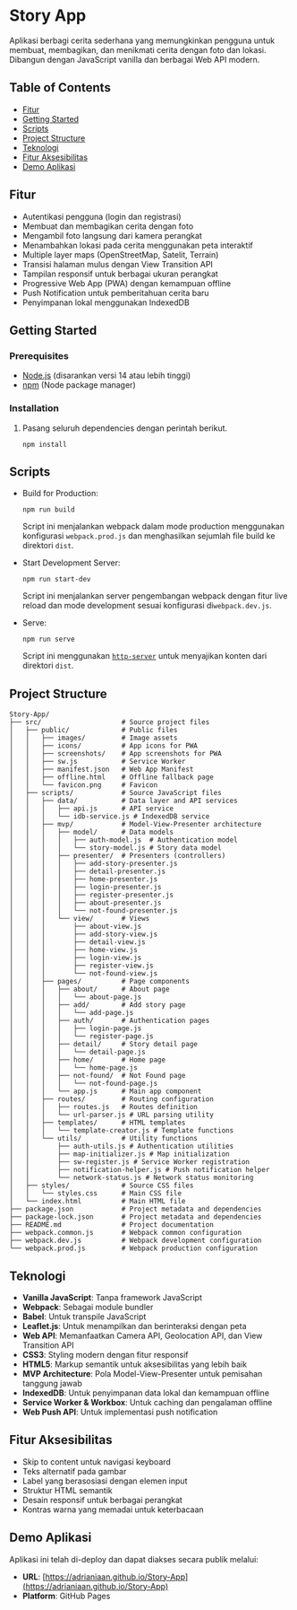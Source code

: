 # Story App

Aplikasi berbagi cerita sederhana yang memungkinkan pengguna untuk membuat, membagikan, dan menikmati cerita dengan foto dan lokasi. Dibangun dengan JavaScript vanilla dan berbagai Web API modern.

## Table of Contents

- [Fitur](#fitur)
- [Getting Started](#getting-started)
- [Scripts](#scripts)
- [Project Structure](#project-structure)
- [Teknologi](#teknologi)
- [Fitur Aksesibilitas](#fitur-aksesibilitas)
- [Demo Aplikasi](#demo-aplikasi)

## Fitur

- Autentikasi pengguna (login dan registrasi)
- Membuat dan membagikan cerita dengan foto
- Mengambil foto langsung dari kamera perangkat
- Menambahkan lokasi pada cerita menggunakan peta interaktif
- Multiple layer maps (OpenStreetMap, Satelit, Terrain)
- Transisi halaman mulus dengan View Transition API
- Tampilan responsif untuk berbagai ukuran perangkat
- Progressive Web App (PWA) dengan kemampuan offline
- Push Notification untuk pemberitahuan cerita baru
- Penyimpanan lokal menggunakan IndexedDB

## Getting Started

### Prerequisites

- [Node.js](https://nodejs.org/) (disarankan versi 14 atau lebih tinggi)
- [npm](https://www.npmjs.com/) (Node package manager)

### Installation

1. Pasang seluruh dependencies dengan perintah berikut.
   ```shell
   npm install
   ```

## Scripts

- Build for Production:
  ```shell
  npm run build
  ```
  Script ini menjalankan webpack dalam mode production menggunakan konfigurasi `webpack.prod.js` dan menghasilkan sejumlah file build ke direktori `dist`.

- Start Development Server:
  ```shell
  npm run start-dev
  ```
  Script ini menjalankan server pengembangan webpack dengan fitur live reload dan mode development sesuai konfigurasi di`webpack.dev.js`.

- Serve:
  ```shell
  npm run serve
  ```
  Script ini menggunakan [`http-server`](https://www.npmjs.com/package/http-server) untuk menyajikan konten dari direktori `dist`.

## Project Structure

```text
Story-App/
├── src/                    # Source project files
│   ├── public/             # Public files
│   │   ├── images/         # Image assets
│   │   ├── icons/          # App icons for PWA
│   │   ├── screenshots/    # App screenshots for PWA
│   │   ├── sw.js           # Service Worker
│   │   ├── manifest.json   # Web App Manifest
│   │   ├── offline.html    # Offline fallback page
│   │   └── favicon.png     # Favicon
│   ├── scripts/            # Source JavaScript files
│   │   ├── data/           # Data layer and API services
│   │   │   ├── api.js      # API service
│   │   │   └── idb-service.js # IndexedDB service
│   │   ├── mvp/            # Model-View-Presenter architecture
│   │   │   ├── model/      # Data models
│   │   │   │   ├── auth-model.js  # Authentication model
│   │   │   │   └── story-model.js # Story data model
│   │   │   ├── presenter/  # Presenters (controllers)
│   │   │   │   ├── add-story-presenter.js
│   │   │   │   ├── detail-presenter.js
│   │   │   │   ├── home-presenter.js
│   │   │   │   ├── login-presenter.js
│   │   │   │   ├── register-presenter.js
│   │   │   │   ├── about-presenter.js
│   │   │   │   └── not-found-presenter.js
│   │   │   └── view/       # Views
│   │   │       ├── about-view.js
│   │   │       ├── add-story-view.js
│   │   │       ├── detail-view.js
│   │   │       ├── home-view.js
│   │   │       ├── login-view.js
│   │   │       ├── register-view.js
│   │   │       └── not-found-view.js
│   │   ├── pages/          # Page components
│   │   │   ├── about/      # About page
│   │   │   │   └── about-page.js
│   │   │   ├── add/        # Add story page
│   │   │   │   └── add-page.js
│   │   │   ├── auth/       # Authentication pages
│   │   │   │   ├── login-page.js
│   │   │   │   └── register-page.js
│   │   │   ├── detail/     # Story detail page
│   │   │   │   └── detail-page.js
│   │   │   ├── home/       # Home page
│   │   │   │   └── home-page.js
│   │   │   ├── not-found/  # Not Found page
│   │   │   │   └── not-found-page.js
│   │   │   └── app.js      # Main app component
│   │   ├── routes/         # Routing configuration
│   │   │   ├── routes.js   # Routes definition
│   │   │   └── url-parser.js # URL parsing utility
│   │   ├── templates/      # HTML templates
│   │   │   └── template-creator.js # Template functions
│   │   └── utils/          # Utility functions
│   │       ├── auth-utils.js # Authentication utilities
│   │       ├── map-initializer.js # Map initialization
│   │       ├── sw-register.js # Service Worker registration
│   │       ├── notification-helper.js # Push notification helper
│   │       └── network-status.js # Network status monitoring
│   ├── styles/             # Source CSS files
│   │   └── styles.css      # Main CSS file
│   └── index.html          # Main HTML file
├── package.json            # Project metadata and dependencies
├── package-lock.json       # Project metadata and dependencies
├── README.md               # Project documentation
├── webpack.common.js       # Webpack common configuration
├── webpack.dev.js          # Webpack development configuration
└── webpack.prod.js         # Webpack production configuration
```

## Teknologi

- **Vanilla JavaScript**: Tanpa framework JavaScript
- **Webpack**: Sebagai module bundler
- **Babel**: Untuk transpile JavaScript
- **Leaflet.js**: Untuk menampilkan dan berinteraksi dengan peta
- **Web API**: Memanfaatkan Camera API, Geolocation API, dan View Transition API
- **CSS3**: Styling modern dengan fitur responsif
- **HTML5**: Markup semantik untuk aksesibilitas yang lebih baik
- **MVP Architecture**: Pola Model-View-Presenter untuk pemisahan tanggung jawab
- **IndexedDB**: Untuk penyimpanan data lokal dan kemampuan offline
- **Service Worker & Workbox**: Untuk caching dan pengalaman offline
- **Web Push API**: Untuk implementasi push notification

## Fitur Aksesibilitas

- Skip to content untuk navigasi keyboard
- Teks alternatif pada gambar
- Label yang berasosiasi dengan elemen input
- Struktur HTML semantik
- Desain responsif untuk berbagai perangkat
- Kontras warna yang memadai untuk keterbacaan

## Demo Aplikasi

Aplikasi ini telah di-deploy dan dapat diakses secara publik melalui:

- **URL**: [https://adrianiaan.github.io/Story-App](https://adrianiaan.github.io/Story-App)
- **Platform**: GitHub Pages
